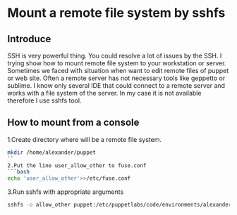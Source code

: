 # Mount a remote file system by sshfs
## Introduce
SSH is very powerful thing. You could resolve a lot of issues by the SSH.  I trying show how to mount remote file system to your workstation or server. 
Sometimes we faced with situation when want to edit remote files of puppet or web site. 
Often a remote server has not necessary tools like geppetto or sublime.  I know only several IDE that could connect to a remote server and works with a file system of the server. In my case it is not available therefore I use sshfs tool.
## How to mount from a console
1.Create directory where will be a remote file system.
```bash
mkdir /home/alexander/puppet
``
2.Put the line user_allow_other to fuse.conf
```bash
echo 'user_allow_other'>>/etc/fuse.conf
```
3.Run sshfs with appropriate arguments
```bash
sshfs -o allow_other puppet:/etc/puppetlabs/code/environments/alexander /home/alexnader/puppet
```
